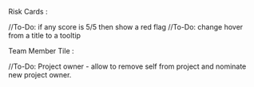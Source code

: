 Risk Cards :

//To-Do: if any score is 5/5 then show a red flag
//To-Do: change hover from a title to a tooltip

Team Member Tile :

//To-Do: Project owner - allow to remove self from project and nominate new project owner.
